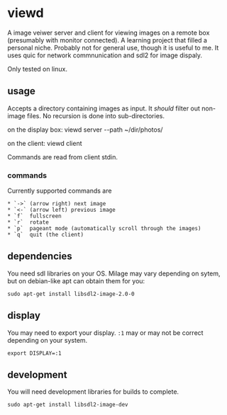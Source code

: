 # viewd
A image veiwer server and client for viewing images on a remote box (presumably with monitor connected). A learning project that filled a personal niche. Probably not for general use, though it is useful to me. It uses quic for network commnunication and sdl2 for image dispaly. 

Only tested on linux.

## usage

Accepts a directory containing images as input. It *should* filter out
non-image files. No recursion is done into sub-directories.

on the display box:
	viewd server --path ~/dir/photos/

on the client:
	viewd client

Commands are read from client stdin.

### commands

Currently supported commands are

	* `->` (arrow right) next image
    * `<-` (arrow left) previous image
	* `f`  fullscreen
	* `r`  rotate
	* `p`  pageant mode (automatically scroll through the images)
    * `q`  quit (the client)

## dependencies

You need sdl libraries on your OS. Milage may vary depending on sytem, but on debian-like apt can obtain them for you: 

	sudo apt-get install libsdl2-image-2.0-0

## display

You may need to export your display. `:1` may or may not be correct
depending on your system.

	export DISPLAY=:1

## development

You will need development libraries for builds to complete.

	sudo apt-get install libsdl2-image-dev
